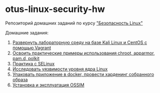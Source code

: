 # otus-linux-security-hw
Репозиторий домашних заданий по курсу ["Безопасность Linux"](https://otus.ru/lessons/bezopasnost-linux/)

Домашние задания:
1. [Развернуть лабораторную среду на базе Kali Linux и CentOS с помощью Vagrant](https://github.com/toolen/otus-linux-security-hw/tree/hw-01)
2. [Освоить практические примеры использования chroot, apparmor, pam.d, polkit](https://github.com/toolen/otus-linux-security-hw/tree/hw-02)
3. [Практика с SELinux](https://github.com/toolen/otus-linux-security-hw/tree/hw-03)
4. [Исследовать уязвимости уровня ядра Linux](https://github.com/toolen/otus-linux-security-hw/tree/hw-06)
5. [Упаковать приложение в docker, провести харденинг собранного образа](https://github.com/toolen/otus-linux-security-hw/tree/hw-05)
6. [Установка и эксплуатация OSSIM](https://github.com/toolen/otus-linux-security-hw/tree/hw-06-ossim)